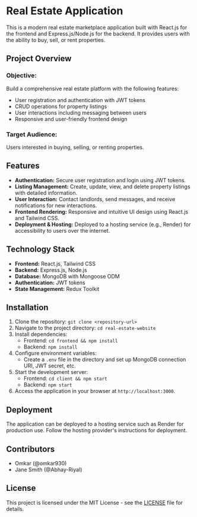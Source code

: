 # Real Estate Application

This is a modern real estate marketplace application built with React.js for the frontend and Express.js/Node.js for the backend. It provides users with the ability to buy, sell, or rent properties.

## Project Overview

### Objective:
Build a comprehensive real estate platform with the following features:
- User registration and authentication with JWT tokens
- CRUD operations for property listings
- User interactions including messaging between users
- Responsive and user-friendly frontend design

### Target Audience:
Users interested in buying, selling, or renting properties.

## Features

- **Authentication:** Secure user registration and login using JWT tokens.
- **Listing Management:** Create, update, view, and delete property listings with detailed information.
- **User Interaction:** Contact landlords, send messages, and receive notifications for new interactions.
- **Frontend Rendering:** Responsive and intuitive UI design using React.js and Tailwind CSS.
- **Deployment & Hosting:** Deployed to a hosting service (e.g., Render) for accessibility to users over the internet.

## Technology Stack

- **Frontend:** React.js, Tailwind CSS
- **Backend:** Express.js, Node.js
- **Database:** MongoDB with Mongoose ODM
- **Authentication:** JWT tokens
- **State Management:** Redux Toolkit

## Installation

1. Clone the repository: `git clone <repository-url>`
2. Navigate to the project directory: `cd real-estate-website`
3. Install dependencies:
   - Frontend: `cd frontend && npm install`
   - Backend: `npm install`
4. Configure environment variables:
   - Create a `.env` file in the directory and set up MongoDB connection URI, JWT secret, etc.
5. Start the development server:
   - Frontend: `cd client && npm start`
   - Backend: `npm start`
6. Access the application in your browser at `http://localhost:3000`.

## Deployment

The application can be deployed to a hosting service such as Render for production use. Follow the hosting provider's instructions for deployment.

## Contributors

- Omkar (@omkar930)
- Jane Smith (@Abhay-Riyal)

## License

This project is licensed under the MIT License - see the [LICENSE](LICENSE) file for details.
